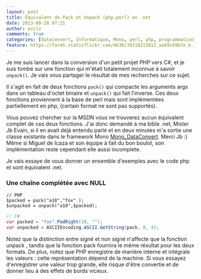 ```yaml
---
layout: post
title: Équivalent de Pack et Unpack (php,perl) en .net
date: 2013-08-28 07:21
author: evilz
comments: true
categories: [dataconvert, Informatique, Mono, perl, php, programmation]
feature: https://farm5.staticflickr.com/4638/39310213012_aab9c69b7e_b.jpg
---
```

Je me suis lancer dans la conversion d'un petit projet PHP vers C#, et je suis tombé sur une fonction qui m'était totalement inconnue à savoir `unpack()`.
Je vais vous partager le résultat de mes recherches sur ce sujet.


Il s'agit en fait de deux fonctions `pack()` qui compacte les arguments args dans un tableau d'octet binaire et `unpack()` qui fait l'inverse.
Ces deux fonctions proviennent à la base de perl mais sont implémentées partiellement en php, (certain format ne sont pas supportés).

Vous pouvez chercher sur la MSDN vous ne trouverez aucun équivalent complet de ces deux fonctions.
J'ai donc demandé à ma bible .net, Mister Jb Evain, si il en avait déjà entendu parlé et en deux minutes m'a sortie une classe existante dans le framework Mono   [Mono_DataConvert](http://www.mono-project.com/Mono_DataConvert). Merci Jb :)
Même si Miguel de Icaza et son équipe à fait du bon boulot, son implémentation reste cependant elle aussi incomplete.

Je vais essaye de vous donner un ensemble d'exemples avec le code php et sont équivalent .net.

### Une chaîne complétée avec NULL


``` php?start_inline=1
// PHP
$packed = pack("a10","fox" );
$unpacked = unpack("a10",$packed);
```


``` csharp
// C#
var packed = "fox".PadRight(10, '');
var unpacked = ASCIIEncoding.ASCII.GetString(pack, 0, 4);
```


Notez que la distinction entre signé et non signé n'affecte que la fonction unpack , tandis que la fonction pack fournira le même résultat pour les deux formats.
De plus, notez que PHP enregistre de manière interne et intégrale les valeurs : cette représentation dépend de la machine. Si vous essayez d'enregistrer une valeur trop grande, elle risque d'être convertie et de donner lieu à des effets de bords vicieux.

